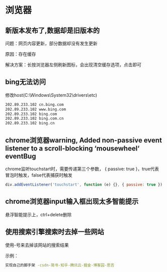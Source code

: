# 浏览器

## 新版本发布了,数据却是旧版本的

问题：网页内容更新，部分数据却没有发生更新

原因：存在缓存

解决方案：长按浏览器左侧刷新图标，会出现清空缓存选项，点击即可

## bing无法访问

修改host(C:\Windows\System32\drivers\etc)

```bash
202.89.233.102 cn.bing.com
202.89.233.102 www.bing.com
202.89.233.102 bing.com
202.89.233.102 bing.com.cn
202.89.233.102 bing.cn
```

## chrome浏览器warning, Added non-passive event listener to a scroll-blocking ‘mousewheel‘ eventBug

chrome监听touchstart时，需要传递第三个参数， { passive: true }，true代表冒泡时触发，false代表捕获时触发

```js
div.addEventListener('touchstart', function (e) {}, { passive: true })
```

## chrome浏览器input输入框出现太多智能提示

悬浮智能提示上，ctrl+delete删除

## 使用搜索引擎搜索时去掉一些网站

使用-号来去掉该网站的搜索结果

示例：

```sh
实现自己的脚手架 -csdn-简书-知乎-腾讯云-掘金-博客园-思否
```

